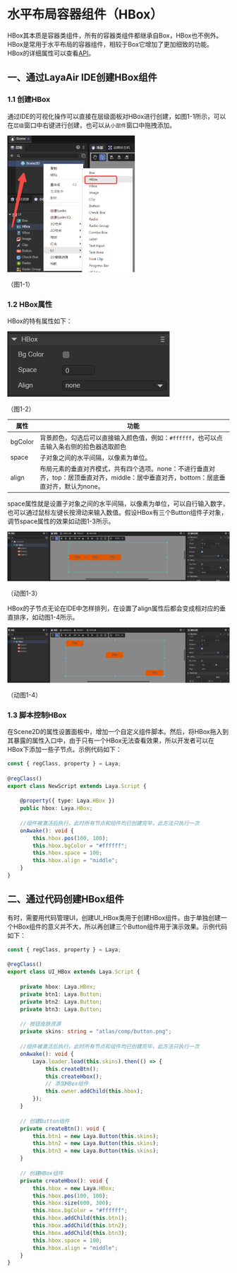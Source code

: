 # 水平布局容器组件（HBox）

HBox其本质是容器类组件，所有的容器类组件都继承自Box，HBox也不例外。HBox是常用于水平布局的容器组件，相较于Box它增加了更加细致的功能。 HBox的详细属性可以查看[API](https://layaair.com/3.x/api/Chinese/index.html?version=3.0.0&type=2D&category=UI&class=laya.ui.HBox)。



## 一、通过LayaAir IDE创建HBox组件

### 1.1 创建HBox

通过IDE的可视化操作可以直接在层级面板对HBox进行创建，如图1-1所示，可以在`层级`窗口中右键进行创建，也可以从`小部件`窗口中拖拽添加。

<img src="img/1-1.png" alt="1-1" style="zoom:50%;" />

（图1-1）



### 1.2 HBox属性

HBox的特有属性如下：

![1-2](img/1-2.png)

（图1-2）

| 属性    | 功能                                                         |
| ------- | ------------------------------------------------------------ |
| bgColor | 背景颜色，勾选后可以直接输入颜色值，例如：`#ffffff`，也可以点击输入条右侧的拾色器选取颜色 |
| space   | 子对象之间的水平间隔，以像素为单位。                         |
| align   | 布局元素的垂直对齐模式，共有四个选项。none：不进行垂直对齐，top：居顶垂直对齐，middle：居中垂直对齐，bottom：居底垂直对齐，默认为none。 |

space属性就是设置子对象之间的水平间隔，以像素为单位，可以自行输入数字，也可以通过鼠标左键长按滑动来输入数值。假设HBox有三个Button组件子对象，调节space属性的效果如动图1-3所示。

![1-3](img/1-3.gif)

（动图1-3）

HBox的子节点无论在IDE中怎样排列，在设置了align属性后都会变成相对应的垂直排序，如动图1-4所示。

![1-4](img/1-4.gif)

（动图1-4）



### 1.3 脚本控制HBox

在Scene2D的属性设置面板中，增加一个自定义组件脚本。然后，将HBox拖入到其暴露的属性入口中，由于只有一个HBox无法查看效果，所以开发者可以在HBox下添加一些子节点。示例代码如下：

```typescript
const { regClass, property } = Laya;

@regClass()
export class NewScript extends Laya.Script {

    @property({ type: Laya.HBox })
    public hbox: Laya.HBox;

    //组件被激活后执行，此时所有节点和组件均已创建完毕，此方法只执行一次
    onAwake(): void {
        this.hbox.pos(100, 100);
        this.hbox.bgColor = "#ffffff";
        this.hbox.space = 100;
        this.hbox.align = "middle";
    }
}
```



## 二、通过代码创建HBox组件

有时，需要用代码管理UI，创建UI_HBox类用于创建HBox组件。由于单独创建一个HBox组件的意义并不大，所以再创建三个Button组件用于演示效果。示例代码如下：

```typescript
const { regClass, property } = Laya;

@regClass()
export class UI_HBox extends Laya.Script {

    private hbox: Laya.HBox;
    private btn1: Laya.Button;
    private btn2: Laya.Button;
    private btn3: Laya.Button;

    // 按钮皮肤资源
    private skins: string = "atlas/comp/button.png";

    //组件被激活后执行，此时所有节点和组件均已创建完毕，此方法只执行一次
    onAwake(): void {
        Laya.loader.load(this.skins).then(() => {
            this.createBtn();
            this.createHbox();
            // 添加HBox组件
            this.owner.addChild(this.hbox);
        });
    }

    // 创建Button组件
    private createBtn(): void {
        this.btn1 = new Laya.Button(this.skins);
        this.btn2 = new Laya.Button(this.skins);
        this.btn3 = new Laya.Button(this.skins);
    }

    // 创建HBox组件
    private createHbox(): void {
        this.hbox = new Laya.HBox;
        this.hbox.pos(100, 100);
        this.hbox.size(600, 300);
        this.hbox.bgColor = "#ffffff";
        this.hbox.addChild(this.btn1);
        this.hbox.addChild(this.btn2);
        this.hbox.addChild(this.btn3);
        this.hbox.space = 100;
        this.hbox.align = "middle";
    }
}
```

